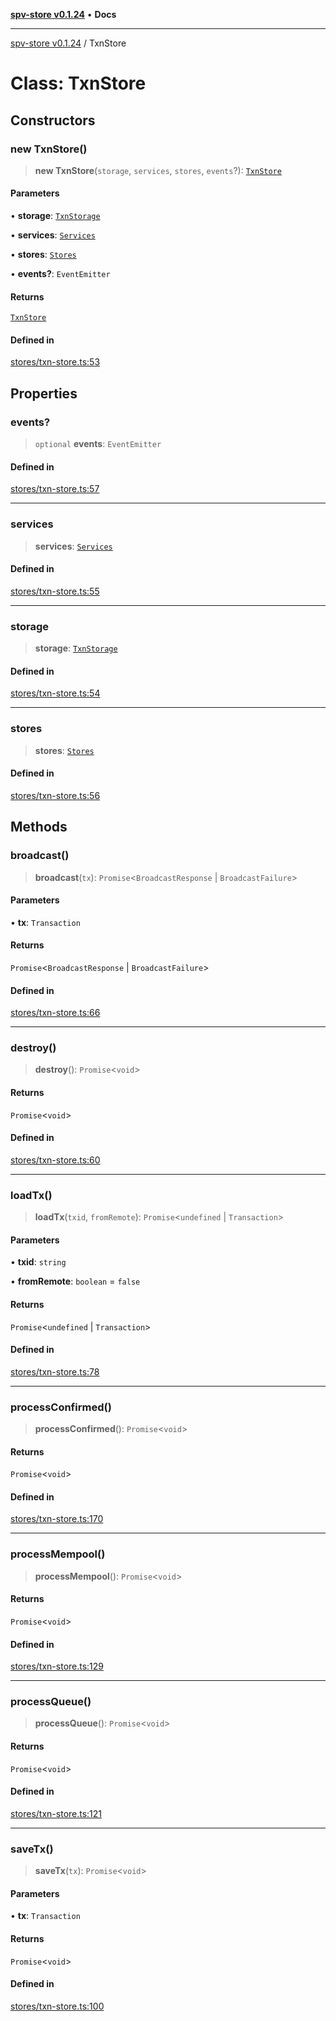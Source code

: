 [**spv-store v0.1.24**](../README.md) • **Docs**

***

[spv-store v0.1.24](../globals.md) / TxnStore

# Class: TxnStore

## Constructors

### new TxnStore()

> **new TxnStore**(`storage`, `services`, `stores`, `events`?): [`TxnStore`](TxnStore.md)

#### Parameters

• **storage**: [`TxnStorage`](../interfaces/TxnStorage.md)

• **services**: [`Services`](../interfaces/Services.md)

• **stores**: [`Stores`](../interfaces/Stores.md)

• **events?**: `EventEmitter`

#### Returns

[`TxnStore`](TxnStore.md)

#### Defined in

[stores/txn-store.ts:53](https://github.com/bitcoin-sv/spv-store/blob/03686d41c08cfcf21568a9b1fd3404a8ac07fb36/src/stores/txn-store.ts#L53)

## Properties

### events?

> `optional` **events**: `EventEmitter`

#### Defined in

[stores/txn-store.ts:57](https://github.com/bitcoin-sv/spv-store/blob/03686d41c08cfcf21568a9b1fd3404a8ac07fb36/src/stores/txn-store.ts#L57)

***

### services

> **services**: [`Services`](../interfaces/Services.md)

#### Defined in

[stores/txn-store.ts:55](https://github.com/bitcoin-sv/spv-store/blob/03686d41c08cfcf21568a9b1fd3404a8ac07fb36/src/stores/txn-store.ts#L55)

***

### storage

> **storage**: [`TxnStorage`](../interfaces/TxnStorage.md)

#### Defined in

[stores/txn-store.ts:54](https://github.com/bitcoin-sv/spv-store/blob/03686d41c08cfcf21568a9b1fd3404a8ac07fb36/src/stores/txn-store.ts#L54)

***

### stores

> **stores**: [`Stores`](../interfaces/Stores.md)

#### Defined in

[stores/txn-store.ts:56](https://github.com/bitcoin-sv/spv-store/blob/03686d41c08cfcf21568a9b1fd3404a8ac07fb36/src/stores/txn-store.ts#L56)

## Methods

### broadcast()

> **broadcast**(`tx`): `Promise`\<`BroadcastResponse` \| `BroadcastFailure`\>

#### Parameters

• **tx**: `Transaction`

#### Returns

`Promise`\<`BroadcastResponse` \| `BroadcastFailure`\>

#### Defined in

[stores/txn-store.ts:66](https://github.com/bitcoin-sv/spv-store/blob/03686d41c08cfcf21568a9b1fd3404a8ac07fb36/src/stores/txn-store.ts#L66)

***

### destroy()

> **destroy**(): `Promise`\<`void`\>

#### Returns

`Promise`\<`void`\>

#### Defined in

[stores/txn-store.ts:60](https://github.com/bitcoin-sv/spv-store/blob/03686d41c08cfcf21568a9b1fd3404a8ac07fb36/src/stores/txn-store.ts#L60)

***

### loadTx()

> **loadTx**(`txid`, `fromRemote`): `Promise`\<`undefined` \| `Transaction`\>

#### Parameters

• **txid**: `string`

• **fromRemote**: `boolean` = `false`

#### Returns

`Promise`\<`undefined` \| `Transaction`\>

#### Defined in

[stores/txn-store.ts:78](https://github.com/bitcoin-sv/spv-store/blob/03686d41c08cfcf21568a9b1fd3404a8ac07fb36/src/stores/txn-store.ts#L78)

***

### processConfirmed()

> **processConfirmed**(): `Promise`\<`void`\>

#### Returns

`Promise`\<`void`\>

#### Defined in

[stores/txn-store.ts:170](https://github.com/bitcoin-sv/spv-store/blob/03686d41c08cfcf21568a9b1fd3404a8ac07fb36/src/stores/txn-store.ts#L170)

***

### processMempool()

> **processMempool**(): `Promise`\<`void`\>

#### Returns

`Promise`\<`void`\>

#### Defined in

[stores/txn-store.ts:129](https://github.com/bitcoin-sv/spv-store/blob/03686d41c08cfcf21568a9b1fd3404a8ac07fb36/src/stores/txn-store.ts#L129)

***

### processQueue()

> **processQueue**(): `Promise`\<`void`\>

#### Returns

`Promise`\<`void`\>

#### Defined in

[stores/txn-store.ts:121](https://github.com/bitcoin-sv/spv-store/blob/03686d41c08cfcf21568a9b1fd3404a8ac07fb36/src/stores/txn-store.ts#L121)

***

### saveTx()

> **saveTx**(`tx`): `Promise`\<`void`\>

#### Parameters

• **tx**: `Transaction`

#### Returns

`Promise`\<`void`\>

#### Defined in

[stores/txn-store.ts:100](https://github.com/bitcoin-sv/spv-store/blob/03686d41c08cfcf21568a9b1fd3404a8ac07fb36/src/stores/txn-store.ts#L100)
